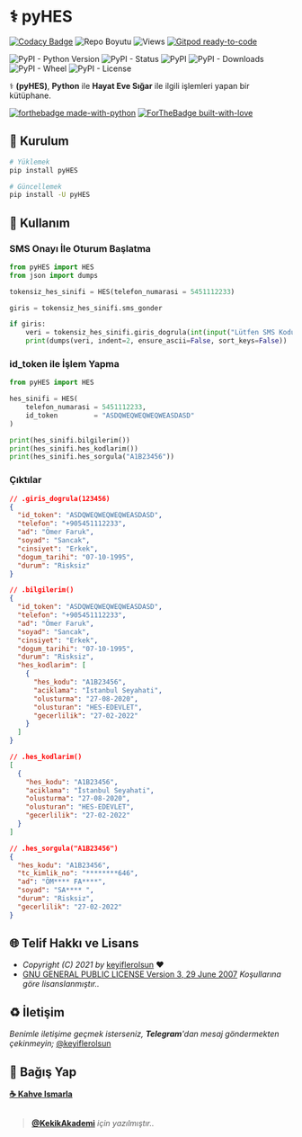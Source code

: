 # ⚕ pyHES

[![Codacy Badge](https://app.codacy.com/project/badge/Grade/bc0a52a9b57f4c29930cbd6c796f9a8b)](https://www.codacy.com/gh/keyiflerolsun/pyHES/dashboard?utm_source=github.com&amp;utm_medium=referral&amp;utm_content=keyiflerolsun/pyHES&amp;utm_campaign=Badge_Grade) ![Repo Boyutu](https://img.shields.io/github/repo-size/keyiflerolsun/pyHES) ![Views](https://hits.seeyoufarm.com/api/count/incr/badge.svg?url=https://github.com/keyiflerolsun/pyHES&title=Profile%20Views) [![Gitpod ready-to-code](https://img.shields.io/badge/Gitpod-ready--to--code-blue?logo=gitpod)](https://gitpod.io/#https://github.com/keyiflerolsun/pyHES)

![PyPI - Python Version](https://img.shields.io/pypi/pyversions/pyHES)
![PyPI - Status](https://img.shields.io/pypi/status/pyHES)
![PyPI](https://img.shields.io/pypi/v/pyHES)
![PyPI - Downloads](https://img.shields.io/pypi/dm/pyHES)
![PyPI - Wheel](https://img.shields.io/pypi/wheel/pyHES)
![PyPI - License](https://img.shields.io/pypi/l/pyHES)

⚕ **(pyHES)**, **Python** ile **Hayat Eve Sığar** ile ilgili işlemleri yapan bir kütüphane.

[![forthebadge made-with-python](http://ForTheBadge.com/images/badges/made-with-python.svg)](https://www.python.org/)
[![ForTheBadge built-with-love](http://ForTheBadge.com/images/badges/built-with-love.svg)](https://GitHub.com/keyiflerolsun/)

## 🚀 Kurulum

```bash
# Yüklemek
pip install pyHES

# Güncellemek
pip install -U pyHES
```

## 📝 Kullanım

### SMS Onayı İle Oturum Başlatma

```python
from pyHES import HES
from json import dumps

tokensiz_hes_sinifi = HES(telefon_numarasi = 5451112233)

giris = tokensiz_hes_sinifi.sms_gonder

if giris:
    veri = tokensiz_hes_sinifi.giris_dogrula(int(input("Lütfen SMS Kodunu Giriniz : ")))
    print(dumps(veri, indent=2, ensure_ascii=False, sort_keys=False))
```

### id_token ile İşlem Yapma

```python
from pyHES import HES

hes_sinifi = HES(
    telefon_numarasi = 5451112233,
    id_token         = "ASDQWEQWEQWEQWEASDASD"
)

print(hes_sinifi.bilgilerim())
print(hes_sinifi.hes_kodlarim())
print(hes_sinifi.hes_sorgula("A1B23456"))
```

### Çıktılar

```json
// .giris_dogrula(123456)
{
  "id_token": "ASDQWEQWEQWEQWEASDASD",
  "telefon": "+905451112233",
  "ad": "Ömer Faruk",
  "soyad": "Sancak",
  "cinsiyet": "Erkek",
  "dogum_tarihi": "07-10-1995",
  "durum": "Risksiz"
}
```

```json
// .bilgilerim()
{
  "id_token": "ASDQWEQWEQWEQWEASDASD",
  "telefon": "+905451112233",
  "ad": "Ömer Faruk",
  "soyad": "Sancak",
  "cinsiyet": "Erkek",
  "dogum_tarihi": "07-10-1995",
  "durum": "Risksiz",
  "hes_kodlarim": [
    {
      "hes_kodu": "A1B23456",
      "aciklama": "İstanbul Seyahati",
      "olusturma": "27-08-2020",
      "olusturan": "HES-EDEVLET",
      "gecerlilik": "27-02-2022"
    }
  ]
}
```

```json
// .hes_kodlarim()
[
  {
    "hes_kodu": "A1B23456",
    "aciklama": "İstanbul Seyahati",
    "olusturma": "27-08-2020",
    "olusturan": "HES-EDEVLET",
    "gecerlilik": "27-02-2022"
  }
]
```

```json
// .hes_sorgula("A1B23456")
{
  "hes_kodu": "A1B23456",
  "tc_kimlik_no": "********646",
  "ad": "ÖM**** FA****",
  "soyad": "SA**** ",
  "durum": "Risksiz",
  "gecerlilik": "27-02-2022"
}
```

## 🌐 Telif Hakkı ve Lisans

* *Copyright (C) 2021 by* [keyiflerolsun](https://github.com/keyiflerolsun) ❤️️
* [GNU GENERAL PUBLIC LICENSE Version 3, 29 June 2007](https://github.com/keyiflerolsun/pyHES/blob/main/LICENSE) *Koşullarına göre lisanslanmıştır..*

## ♻️ İletişim

*Benimle iletişime geçmek isterseniz, **Telegram**'dan mesaj göndermekten çekinmeyin;* [@keyiflerolsun](https://t.me/keyiflerolsun)

## 💸 Bağış Yap

**[☕️ Kahve Ismarla](https://KekikAkademi.org/Kahve)**

##

> **[@KekikAkademi](https://t.me/KekikAkademi)** *için yazılmıştır..*
